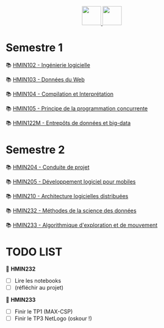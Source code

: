 <p align="center">
    <a target="_blank" href="https://cas.umontpellier.fr/cas/login?service=https://ent.umontpellier.fr/uPortal/Login" alt="logo umontpellier">
        <img src="https://upload.wikimedia.org/wikipedia/fr/2/2d/Logo_universit%C3%A9_montpellier.png" width="50" height="50">
    </a>
    <a target="_blank" href="https://docs.google.com/spreadsheets/d/1eKUHuJTLAcnAhlSPylrvMl5BK-BLR_lf9NE4Rw6imZo/edit#gid=753102638" alt="google sheet">
   	<img src="https://image.flaticon.com/icons/svg/281/281778.svg" width="50" height="50">
    </a>
</p>

# Semestre 1
:books: [HMIN102 - Ingénierie logicielle](https://github.com/DocAmaroo/M1Aigle/tree/master/s1/HMIN102 "HMIN102 courses")

:books: [HMIN103 - Données du Web](https://github.com/DocAmaroo/M1Aigle/tree/master/s1/HMIN103 "HMIN103 courses")

:books: [HMIN104 - Compilation et Interprétation](https://github.com/DocAmaroo/M1Aigle/tree/master/s1/HMIN104 "HMIN104 courses")

:books: [HMIN105 - Principe de la programmation concurrente](https://github.com/DocAmaroo/M1Aigle/tree/master/s1/HMIN105 "HMIN105 courses")

:books: [HMIN122M - Entrepôts de données et big-data](https://github.com/DocAmaroo/M1Aigle/tree/master/s1/HMIN122M "HMIN122M courses")

# Semestre 2
:books: [HMIN204 - Conduite de projet](https://github.com/DocAmaroo/M1Aigle/tree/master/s2/HMIN204 "HMIN204 courses")

:books: [HMIN205 - Développement logiciel pour mobiles](https://github.com/DocAmaroo/M1Aigle/tree/master/s2/HMIN205 "HMIN205 courses")

:books: [HMIN210 - Architecture logicielles distribuées](https://github.com/DocAmaroo/M1Aigle/tree/master/s2/HMIN210 "HMIN210 courses")

:books: [HMIN232 - Méthodes de la science des données](https://github.com/DocAmaroo/M1Aigle/tree/master/s2/HMIN232 "HMIN232 courses")

:books: [HMIN233 - Algorithmique d'exploration et de mouvement](https://github.com/DocAmaroo/M1Aigle/tree/master/s2/HMIN233 "HMIN233 courses")


# TODO LIST

:triangular_flag_on_post: **HMIN232** 
- [ ] Lire les notebooks
- [ ] (réfléchir au projet)

:triangular_flag_on_post: **HMIN233** 
- [ ] Finir le TP1 (MAX-CSP)
- [ ] Finir le TP3 NetLogo (oskour !)